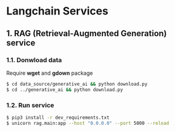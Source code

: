 # Langchain Services

## 1. RAG (Retrieval-Augmented Generation) service

### 1.1. Donwload data

Require **wget** and **gdown** package

```bash
$ cd data_source/generative_ai && python download.py
$ cd ../generative_ai && python download.py
```

### 1.2. Run service

```bash
$ pip3 install -r dev_requirements.txt
$ unicorn rag.main:app --host "0.0.0.0" --port 5000 --reload
```
